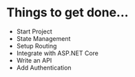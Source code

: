 # Things to get done...

- Start Project
- State Management
- Setup Routing
- Integrate with ASP.NET Core
- Write an API
- Add Authentication
